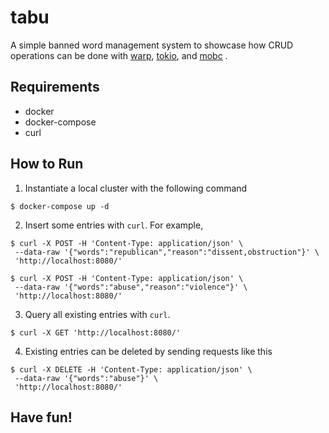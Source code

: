 # tabu

A simple banned word management system to showcase how CRUD operations can
be done with [warp][1], [tokio][2], and [mobc][3] .

## Requirements

- docker
- docker-compose
- curl

## How to Run

1. Instantiate a local cluster with the following command

```
$ docker-compose up -d
```

2. Insert some entries with `curl`. For example,

```
$ curl -X POST -H 'Content-Type: application/json' \
 --data-raw '{"words":"republican","reason":"dissent,obstruction"}' \
 'http://localhost:8080/'

$ curl -X POST -H 'Content-Type: application/json' \
 --data-raw '{"words":"abuse","reason":"violence"}' \
 'http://localhost:8080/'
```

3. Query all existing entries with `curl`.

```
$ curl -X GET 'http://localhost:8080/'
```

4. Existing entries can be deleted by sending requests like this

```
$ curl -X DELETE -H 'Content-Type: application/json' \
 --data-raw '{"words":"abuse"}' \
 'http://localhost:8080/'
```

Have fun!
---
[1]:https://docs.rs/warp/
[2]:https://docs.rs/tokio/
[3]:https://docs.rs/mobc/
